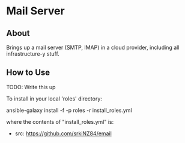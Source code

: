 # Mail Server

## About

Brings up a mail server (SMTP, IMAP) in a cloud provider, including all infrastructure-y stuff.

## How to Use

TODO: Write this up

To install in your local 'roles' directory:

  ansible-galaxy install -f -p roles -r install_roles.yml

where the contents of "install_roles.yml" is:

 - src: https://github.com/srkiNZ84/email
